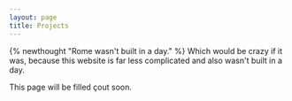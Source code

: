 ```yaml
---
layout: page
title: Projects
---
```

{% newthought "Rome wasn't built in a day." %} Which would be crazy if it was, because this website
is far less complicated and also wasn't built in a day. 

This page will be filled çout soon.